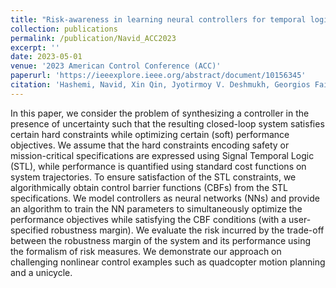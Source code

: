 ```yaml
---
title: "Risk-awareness in learning neural controllers for temporal logic objectives"
collection: publications
permalink: /publication/Navid_ACC2023
excerpt: ''
date: 2023-05-01
venue: '2023 American Control Conference (ACC)'
paperurl: 'https://ieeexplore.ieee.org/abstract/document/10156345'
citation: 'Hashemi, Navid, Xin Qin, Jyotirmoy V. Deshmukh, Georgios Fainekos, Bardh Hoxha, Danil Prokhorov, and Tomoya Yamaguchi. "Risk-awareness in learning neural controllers for temporal logic objectives." In 2023 American Control Conference (ACC), pp. 4096-4103. IEEE, 2023.'
---
```


In this paper, we consider the problem of synthesizing a controller in the presence of uncertainty such that the resulting closed-loop system satisfies certain hard constraints while optimizing certain (soft) performance objectives. We assume that the hard constraints encoding safety or mission-critical specifications are expressed using Signal Temporal Logic (STL), while performance is quantified using standard cost functions on system trajectories. To ensure satisfaction of the STL constraints, we algorithmically obtain control barrier functions (CBFs) from the STL specifications. We model controllers as neural networks (NNs) and provide an algorithm to train the NN parameters to simultaneously optimize the performance objectives while satisfying the CBF conditions (with a user-specified robustness margin). We evaluate the risk incurred by the trade-off between the robustness margin of the system and its performance using the formalism of risk measures. We demonstrate our approach on challenging nonlinear control examples such as quadcopter motion planning and a unicycle.

